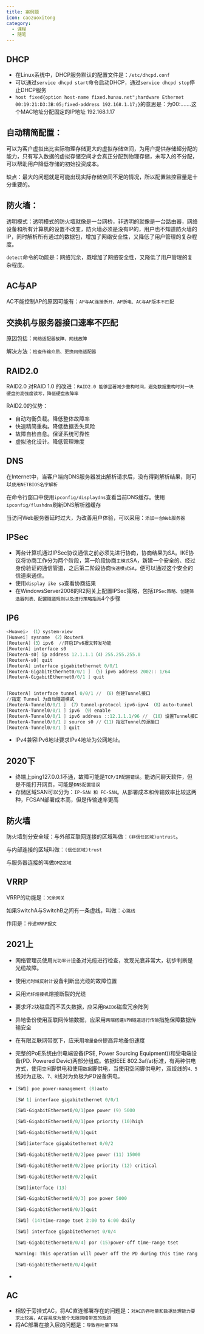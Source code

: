 ```yaml
---
title: 案例题
icon: caozuoxitong
category:
  - 课程
  - 随笔
---
```



## DHCP

* 在Linux系统中，DHCP服务默认的配置文件是：`/etc/dhcpd.conf`
* 可以通过`service dhcpd start`命令启动DHCP，通过`service dhcpd stop`停止DHCP服务
* `host fixed{option host-name fixed.hunau.net";hardware Ethernet 00:19:21:D3:3B:05;fixed-address 192.168.1.17;}`的意思是：为00:.......这个MAC地址分配固定的IP地址 192.168.1.17



## 自动精简配置：

可以为客户虚拟出比实际物理存储更大的虚拟存储空间，为用户提供存储超分配的能力，只有写入数据的虚拟存储空间才会真正分配到物理存储，未写入的不分配，可以帮助用户降低存储的初始投资成本。

缺点：最大的问题就是可能出现实际存储空间不足的情况，所以配置监控容量是十分重要的。



## 防火墙：

透明模式：透明模式的防火墙就像是一台网桥，非透明的就像是一台路由器，网络设备和所有计算机的设置不改变，防火墙必须是没有IP的，用户也不知道防火墙的IP，同时解析所有通过的数据包，增加了网络安全性，又降低了用户管理的复杂程度。

`detect`命令的功能是：网络冗余，既增加了网络安全性，又降低了用户管理的复杂程度。



## AC与AP

AC不能控制AP的原因可能有：`AP与AC连接断开、AP断电、AC与AP版本不匹配`



## 交换机与服务器接口速率不匹配

原因包括：`网络适配器故障、网线故障`

解决方法：`检查传输介质、更换网络适配器	`



## RAID2.0

RAID2.0 对RAID 1.0 的改进：`RAID2.0 能够显著减少重构时间，避免数据重构时对一块硬盘的高强度读写，降低硬盘故障率`

RAID2.0的优势：

* 自动均衡负载。降低整体故障率
* 快速精简重构。降低数据丢失风险
* 故障自检自愈。保证系统可靠性
* 虚拟池化设计。降低管理难度



## DNS

在Internet中，当客户端向DNS服务器发出解析请求后，没有得到解析结果，则可以`使用NETBIOS名字解析`

在命令行窗口中使用`ipconfig/displaydns`查看当前DNS缓存。使用`ipconfig/flushdns`刷新DNS解析器缓存

当访问Web服务器延时过大，为改善用户体验，可以采用：`添加一台Web服务器`



## IPSec

* 两台计算机通过IPSec协议通信之前必须先进行协商，协商结果为SA。IKE协议将协商工作分为两个阶段，第一阶段协商`主模式`SA，新建一个安全的、经过身份验证的通信管道，之后第二阶段协商`快速模式SA`，便可以通过这个安全的信道来通信。
* 使用`display ike sa`查看协商结果
* 在WindowsServer2008的R2网关上配置IPSec策略，包括`IPSec策略、创建筛选器列表、配置隧道规则以及进行策略指派`4个步骤

## IP6

```powershell
<Huawei> （1）system-view
[Huawei] sysname （2）RouterA
[RouterA]（3）ipv6  //开启IPv6报文转发功能
[RouterA] interface s0
[RouterA-s0] ip address 12.1.1.1（4）255.255.255.0
[RouterA-s0] quit
[RouterA] interface gigabitethernet 0/0/1
[RouterA-GigabitEthernet0/0/1 ] （5）ipv6 address 2002:: 1/64
[RouterA-GigabitEthernet0/0/1 ] quit


[RouterA] interface tunnel 0/0/1 // （6）创建Tunnel接口
//指定 Tunnel 为自动隧道模式
[RouterA-Tunnel0/0/1 ] （7）tunnel-protocol ipv6-ipv4 （8）auto-tunnel
[RouterA-Tunnel0/0/1 ] ipv6 （9）enable
[RouterA-Tunnel0/0/1 ] ipv6 address ::12.1.1.1/96 // （10）设置Tunnel接口的IPv6地址
[RouterA-Tunnel0/0/1 ] source s0 //（11）指定Tunnel的源接口
[RouterA-Tunnel0/0/1 ] quit
```

* IPv4兼容IPv6地址要求IPv4地址为公网地址。



## 2020下

* 终端上ping127.0.0.1不通，故障可能是`TCP/IP配置错误`。能访问聊天软件，但是不能打开网页，可能是`DNS配置错误`
* 存储区域SAN可以分为：`IP-SAN 和 FC-SAN`。从部署成本和传输效率比较这两种，FCSAN部署成本高，但是传输速率更高



## 防火墙

防火墙划分安全域：与外部互联网连接的区域叫做：`(非信任区域)untrust`。

与内部连接的区域叫做：`(信任区域)trust`

与服务器连接的叫做`DMZ区域`



## VRRP

VRRP的功能是：`冗余网关`

如果SwitchA与SwitchB之间有一条虚线，叫做：`心跳线`

作用是：`传递VRRP报文`





## 2021上

* 网络管理员使用`光功率计`设备对光缆进行检查，发现光衰非常大，初步判断是光缆故障。
* 使用`光时域反射计`设备判断出光缆的故障位置
* 采用`光纤熔接机`熔接断裂的光缆
* 要求坏`2`块磁盘而不丢失数据，应采用`RAID6`磁盘冗余阵列
* 异地备份使用互联网传输数据，应采用`两端搭建VPN隧道进行传输`措施保障数据传输安全
* 在有限互联网带宽下，应采用`增量备份`提高异地备份速度



* 完整的PoE系统由供电端设备(PSE, Power Sourcing Equipment))和受电端设备(PD. Powered Devic)两部分组成。依据IEEE 802.3af/at标准，有两种供电方式，使用`空闲`脚供电和使用`数据`脚供电，当使用空闲脚供电时，双绞线的`4、5`线对为正极、`7、8`线对为负极为PD设备供电。

* ```powershell
  [SW1] poe power-management (8)auto
  
  [SW 1] interface gigabitethernet 0/0/1
  
  [SW1-GigabitEthernet0/0/1]poe power (9) 5000
  
  [SW1-GigabitEthernet0/0/1]poe priority (10)high
  
  [SW1-GigabitEthernet0/0/1]quit
  
  [SW1]interface gigabitethernet 0/0/2
  
  [SW1-GigabitEthernet0/0/2]poe power (11) 15000
  
  [SW1-GigabitEthernet0/0/2]poe priority (12) critical
  
  [SW1-GigabitEthernet0/0/2]quit
  
  [SW1]interface (13)
  
  [SW1-GigabitEthernet0/0/3] poe power 5000
  
  [SW1-GigabitEthernet0/0/3]quit
  
  [SW1] (14)time-range tset 2:00 to 6:00 daily
  
  [SW1] interface gigabitethernet 0/0/4
  
  [SW1-GigabitEthernet0/0/4] por (15)power-off time-range tset
  
  Warning: This operation will power off the PD during this time range poe. Continue?[Y/N]:y
  
  [SW1-GigabitEthernet0/0/4]quit
  ```

* 

 



## AC

* 相较于旁挂式AC，将AC直连部署存在的问题是：`对AC的吞吐量和数据处理能力要求比较高，AC容易成为整个无限网络带宽的瓶颈`
* 将AC部署在接入层的问题是：`导致吞吐量下降`
